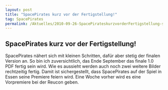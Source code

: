 ```yaml
---
layout: post
title: "SpacePirates kurz vor der Fertigstellung!"
tag: SpacePirates
permalink: /Aktuelles/2010-09-26-SpacePirateskurzvorderFertigstellung-spacepirates
---
```


## SpacePirates kurz vor der Fertigstellung!

SpacePirates nähert sich mit kleinen Schritten, dafür aber stetig der finalen Version an. So bin ich zuversichtlich, das Ende September das finale 1.0 PDF fertig sein wird. Wie es aussieht werden auch noch zwei weitere Bilder rechtzeitig fertig. Damit ist sichergestellt, dass SpacePirates auf der Spiel in Essen seine Premiere feiern wird. Eine Woche vorher wird es eine Vorpremiere bei der Reucon geben.


